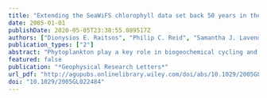 ```yaml
---
title: "Extending the SeaWiFS chlorophyll data set back 50 years in the northeast Atlantic"
date: 2005-01-01
publishDate: 2020-05-05T23:38:55.089517Z
authors: ["Dionysios E. Raitsos", "Philip C. Reid", "Samantha J. Lavender", "Martin Edwards", "Anthony J. Richardson"]
publication_types: ["2"]
abstract: "Phytoplankton play a key role in biogeochemical cycling and climate processes. Precise quantitative measurements of chlorophyll-a (Chl-a), a measure of phytoplankton biomass, have only been available globally since 1997 from the Sea-viewing Wide Field-of-view Sensor (SeaWiFS). In the North Atlantic, semi-quantitative measurements of chlorophyll (Phytoplankton Color Index, PCI) for textgreater50 years have been collected by the Continuous Plankton Recorder. Here we demonstrate a significant correlation between PCI and SeaWiFS Chl-a from 1997–2002. Combining both time series allows quantification of the stepwise increase in biomass in the mid-1980s; this regime shift corresponded to a 60% increase in Chl-a. This was a result of an 80% increase in Chl-a during winter, alongside a smaller summer increase. This new high-resolution data set on the monthly variation of Chl-a in the North Atlantic since 1948 is now available for the development and validation of climate models, and for interpretation of ecological changes related to climate."
featured: false
publication: "*Geophysical Research Letters*"
url_pdf: "http://agupubs.onlinelibrary.wiley.com/doi/abs/10.1029/2005GL022484"
doi: "10.1029/2005GL022484"
---
```


